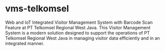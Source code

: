 # vms-telkomsel
Web and IoT Integrated Visitor Management System with Barcode Scan Feature at PT Telkomsel Regional West Java. This Visitor Management System is a modern solution designed to support the operations of PT Telkomsel Regional West Java in managing visitor data efficiently and in an integrated manner.
